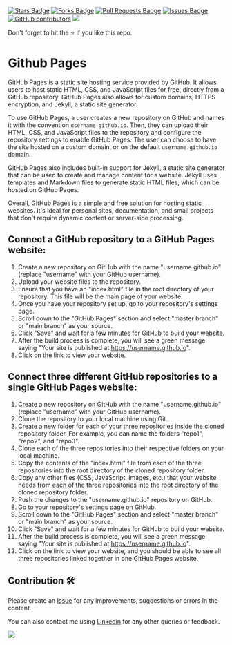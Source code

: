 <a href="https://github.com/drshahizan/learn-github/stargazers"><img src="https://img.shields.io/github/stars/drshahizan/learn-github" alt="Stars Badge"/></a>
<a href="https://github.com/drshahizan/learn-github/network/members"><img src="https://img.shields.io/github/forks/drshahizan/learn-github" alt="Forks Badge"/></a>
<a href="https://github.com/drshahizan/learn-github/pulls"><img src="https://img.shields.io/github/issues-pr/drshahizan/learn-github" alt="Pull Requests Badge"/></a>
<a href="https://github.com/drshahizan/learn-github/issues"><img src="https://img.shields.io/github/issues/drshahizan/learn-github" alt="Issues Badge"/></a>
<a href="https://github.com/drshahizan/learn-github/graphs/contributors"><img alt="GitHub contributors" src="https://img.shields.io/github/contributors/drshahizan/learn-github?color=2b9348"></a>
![](https://visitor-badge.glitch.me/badge?page_id=drshahizan/learn-cloud)

Don't forget to hit the :star: if you like this repo.

# Github Pages
GitHub Pages is a static site hosting service provided by GitHub. It allows users to host static HTML, CSS, and JavaScript files for free, directly from a GitHub repository. GitHub Pages also allows for custom domains, HTTPS encryption, and Jekyll, a static site generator.

To use GitHub Pages, a user creates a new repository on GitHub and names it with the convention `username.github.io`. Then, they can upload their HTML, CSS, and JavaScript files to the repository and configure the repository settings to enable GitHub Pages. The user can choose to have the site hosted on a custom domain, or on the default `username.github.io` domain.

GitHub Pages also includes built-in support for Jekyll, a static site generator that can be used to create and manage content for a website. Jekyll uses templates and Markdown files to generate static HTML files, which can be hosted on GitHub Pages.

Overall, GitHub Pages is a simple and free solution for hosting static websites. It's ideal for personal sites, documentation, and small projects that don't require dynamic content or server-side processing.

## Connect a GitHub repository to a GitHub Pages website:

1. Create a new repository on GitHub with the name "username.github.io" (replace "username" with your GitHub username).
2. Upload your website files to the repository.
3. Ensure that you have an "index.html" file in the root directory of your repository. This file will be the main page of your website.
4. Once you have your repository set up, go to your repository's settings page.
5. Scroll down to the "GitHub Pages" section and select "master branch" or "main branch" as your source.
6. Click "Save" and wait for a few minutes for GitHub to build your website.
7. After the build process is complete, you will see a green message saying "Your site is published at https://username.github.io".
8. Click on the link to view your website.

## Connect three different GitHub repositories to a single GitHub Pages website:

1. Create a new repository on GitHub with the name "username.github.io" (replace "username" with your GitHub username).
2. Clone the repository to your local machine using Git.
3. Create a new folder for each of your three repositories inside the cloned repository folder. For example, you can name the folders "repo1", "repo2", and "repo3".
4. Clone each of the three repositories into their respective folders on your local machine.
5. Copy the contents of the "index.html" file from each of the three repositories into the root directory of the cloned repository folder.
6. Copy any other files (CSS, JavaScript, images, etc.) that your website needs from each of the three repositories into the root directory of the cloned repository folder.
7. Push the changes to the "username.github.io" repository on GitHub.
8. Go to your repository's settings page on GitHub.
9. Scroll down to the "GitHub Pages" section and select "master branch" or "main branch" as your source.
10. Click "Save" and wait for a few minutes for GitHub to build your website.
11. After the build process is complete, you will see a green message saying "Your site is published at https://username.github.io".
12. Click on the link to view your website, and you should be able to see all three repositories linked together in one GitHub Pages website.

## Contribution 🛠️
Please create an [Issue](https://github.com/drshahizan/learn-github/issues) for any improvements, suggestions or errors in the content.

You can also contact me using [Linkedin](https://www.linkedin.com/in/drshahizan/) for any other queries or feedback.

![](https://visitor-badge.glitch.me/badge?page_id=drshahizan)

